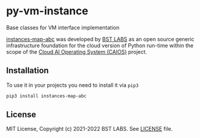 # py-vm-instance
Base classes for VM interface implementation

[instances-map-abc](https://github.com/BstLabs/py-vm-instance) was developed by [BST LABS](https://github.com/BstLabs/) as an open source generic infrastructure foundation for the cloud version of Python run-time within the scope of the [Cloud AI Operating System (CAIOS)](http://caios.io) project.


## Installation

To use it in your projects you need to install it via `pip3`

```bash
pip3 install instances-map-abc
```

## License

MIT License, Copyright (c) 2021-2022 BST LABS. See [LICENSE](https://github.com/BstLabs/py-vm-instance/blob/main/LICENSE.md) file.
